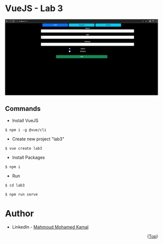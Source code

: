 # VueJS - Lab 3

![screen-gif](./Lab3.gif)

## Commands
- Install VueJS
```
$ npm i -g @vue/cli
```

- Create new project "lab3"
```
$ vue create lab3
```

- Install Packages 
```
$ npm i 
```

- Run 
```
$ cd lab3
```
```
$ npm run serve
``` 

# Author
* LinkedIn - [Mahmoud Mohamed Kamal](https://www.linkedin.com/in/mahmoudfierro98)

<p align="right">(<a href="#top">Top</a>)</p>
